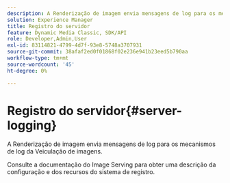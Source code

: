 ```yaml
---
description: A Renderização de imagem envia mensagens de log para os mecanismos de log da Veiculação de imagens.
solution: Experience Manager
title: Registro do servidor
feature: Dynamic Media Classic, SDK/API
role: Developer,Admin,User
exl-id: 83114821-4799-4d7f-93e8-5748a3707931
source-git-commit: 38afaf2ed0f01868f02e236e941b23eed5b790aa
workflow-type: tm+mt
source-wordcount: '45'
ht-degree: 0%

---
```


# Registro do servidor{#server-logging}

A Renderização de imagem envia mensagens de log para os mecanismos de log da Veiculação de imagens.

Consulte a documentação do Image Serving para obter uma descrição da configuração e dos recursos do sistema de registro.
